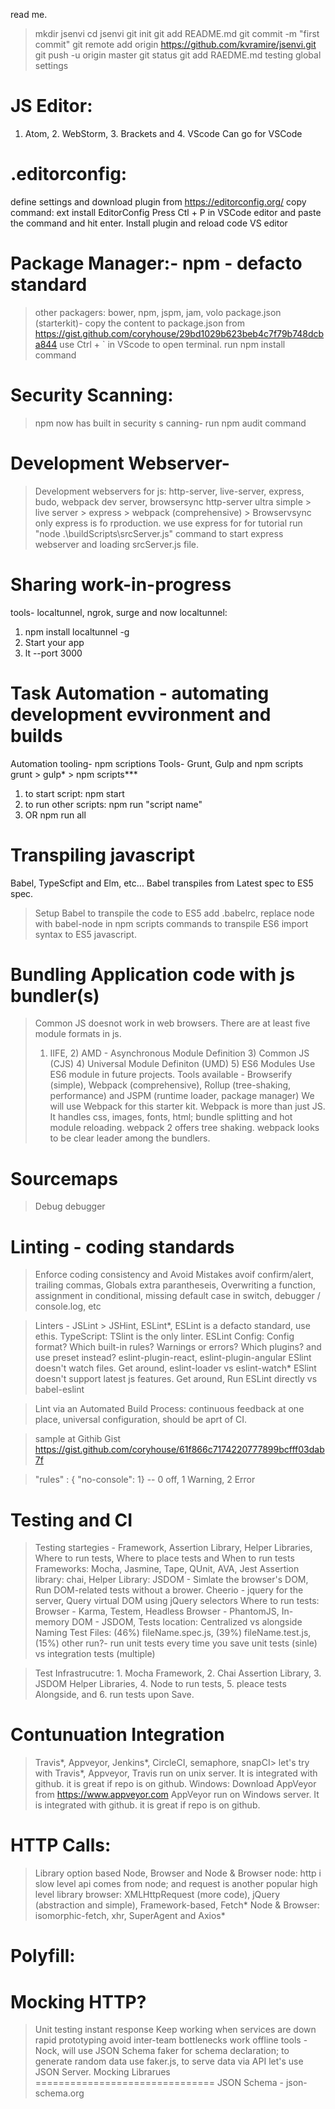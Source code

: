 read me.
>mkdir jsenvi
>cd jsenvi
>git init
>git add README.md
>git commit -m "first commit"
>git remote add origin https://github.com/kvramire/jsenvi.git
>git push -u origin master
>git status
>git add RAEDME.md
testing global settings

JS Editor:
======================================
1. Atom, 2. WebStorm, 3. Brackets and 4. VScode
Can go for VSCode

.editorconfig: 
======================================
define settings and download plugin from https://editorconfig.org/
copy command: ext install EditorConfig
Press Ctl + P in VSCode editor and paste the command and hit enter.  Install plugin and reload code VS editor

Package Manager:- npm - defacto standard
======================================
> other packagers: bower, npm, jspm, jam, volo
> package.json (starterkit)- copy the content to package.json from https://gist.github.com/coryhouse/29bd1029b623beb4c7f79b748dcba844
> use Ctrl + ` in VScode to open terminal.
> run npm install command
>

Security Scanning:
======================================
> npm now has built in security s canning- run npm audit command

Development Webserver-
======================================
> Development webservers for js: http-server, live-server, express, budo, webpack dev server, browsersync
> http-server ultra simple > live server > express > webpack (comprehensive) > Browservsync 
> only express is fo rproduction.
> we use express for for tutorial
> run "node .\buildScripts\srcServer.js" command to start express webserver and loading srcServer.js file.

Sharing work-in-progress
=====================================
tools- localtunnel, ngrok, surge and now
localtunnel: 
1. npm install localtunnel -g 
2. Start your app
3. lt --port 3000

Task Automation - automating development evvironment and builds
================================================================
Automation tooling- npm scriptions
Tools- Grunt, Gulp and npm scripts
grunt > gulp* > npm scripts***

1. to start script: npm start
2. to run other scripts: npm run "script name"
3. OR npm run all

Transpiling javascript
===============================================
Babel, TypeScfipt and Elm, etc...
Babel transpiles from Latest spec to ES5 spec.
> Setup Babel to transpile the code to ES5
> add .babelrc, replace node with babel-node in npm scripts commands to transpile ES6 import syntax to ES5 javascript.

Bundling Application code with js bundler(s)
===================================================
> Common JS doesnot work in web browsers.
> There are at least five module formats in js.
> 1) IIFE, 2) AMD - Asynchronous Module Definition 3) Common JS (CJS) 4) Universal Module Definiton (UMD) 5) ES6 Modules
> Use ES6 module  in future projects.
> Tools available - Browserify (simple), Webpack (comprehensive), Rollup (tree-shaking, performance) and JSPM (runtime loader, package manager)
> We will use Webpack for this starter kit. Webpack is more than just JS. It handles css, images, fonts, html; bundle splitting and hot module reloading.
> webpack 2 offers tree shaking.
> webpack looks to be clear leader among the bundlers.

Sourcemaps
=================================================
> Debug
> debugger

Linting - coding standards
=================================================
> Enforce coding consistency and Avoid Mistakes
> avoif confirm/alert, trailing commas, Globals
> extra parantheseis, Overwriting a function, assignment in conditional, missing default case in switch, debugger / console.log, etc

> Linters - JSLint > JSHint, ESLint*, 
> ESLint is a defacto standard, use ethis.
> TypeScript: TSlint is the only linter.
> ESLint Config: Config format? Which built-in rules? Warnings or errors? Which plugins? and use preset instead?
> eslint-plugin-react, eslint-plugin-angular
> ESlint doesn't watch files. Get around, eslint-loader vs eslint-watch*
> ESlint doesn't support latest js features. Get around, Run ESLint directly vs babel-eslint

> Lint via an Automated Build Process: continuous feedback at one place, universal configuration, should be aprt of CI.

> sample at Githib Gist https://gist.github.com/coryhouse/61f866c7174220777899bcfff03dab7f

> "rules" : { "no-console": 1} -- 0 off, 1 Warning, 2 Error

Testing and CI
=============================================
> Testing startegies - 
> Framework, Assertion Library, Helper Libraries, Where to run tests, Where to place tests and When to run tests
> Frameworks: Mocha, Jasmine, Tape, QUnit, AVA, Jest
> Assertion library: chai, 
> Helper Library: JSDOM - Simlate the browser's DOM, Run DOM-related tests without a brower. Cheerio - jquery for the server, Query virtual DOM using jQuery selectors
> Where to run tests:  Browser - Karma, Testem, Headless Browser - PhantomJS, In-memory DOM - JSDOM, 
> Tests location: Centralized vs alongside
> Naming Test Files: (46%) fileName.spec.js, (39%) fileName.test.js, (15%) other
> run?- run unit tests every time you save
> unit tests (sinle) vs integration tests (multiple)

> Test Infrastrucutre: 1. Mocha Framework, 2. Chai Assertion Library, 3. JSDOM Helper Libraries, 4. Node to run tests,  5. pleace tests Alongside, and 6. run tests upon Save.

Contunuation Integration
====================================================
> Travis*, Appveyor, Jenkins*, CircleCI, semaphore, snapCI> let's try with Travis*, Appveyor,
> Travis run on unix server. It is integrated with github. it is great if repo is on github.
> Windows: Download AppVeyor from https://www.appveyor.com 
> AppVeyor run on Windows server. It is integrated with github. it is great if repo is on github.
 

HTTP Calls:
===================================================================
> Library option based Node, Browser and Node & Browser
> node: http i slow level api comes from node; and request is another popular high level library
> browser: XMLHttpRequest (more code), jQuery (abstraction and simple), Framework-based, Fetch*
> Node & Browser: isomorphic-fetch, xhr, SuperAgent and Axios*


Polyfill:
=================================

Mocking HTTP?
=======================
> Unit testing
> instant response
> Keep working when services are down
> rapid prototyping
> avoid inter-team bottlenecks
> work offline
> tools - Nock, 
> will use JSON Schema faker for schema declaration; 
> to generate random data use faker.js,
> to serve data via API let's use JSON Server.
Mocking Librarues
===============================
> JSON Schema - json-schema.org
> 















